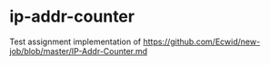 # ip-addr-counter
Test assignment implementation of https://github.com/Ecwid/new-job/blob/master/IP-Addr-Counter.md  
